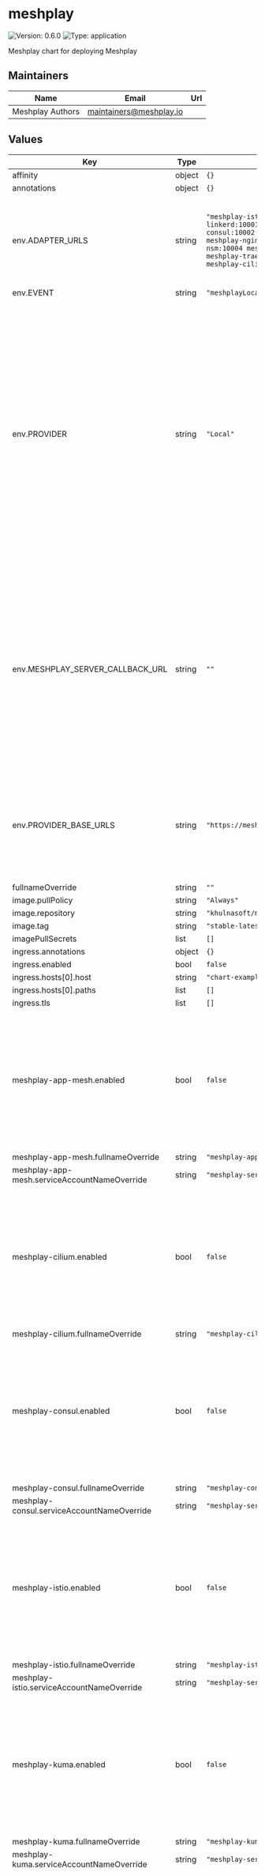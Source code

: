 # meshplay

![Version: 0.6.0](https://img.shields.io/badge/Version-0.6.0-informational?style=flat-square) ![Type: application](https://img.shields.io/badge/Type-application-informational?style=flat-square)

Meshplay chart for deploying Meshplay

## Maintainers

| Name | Email | Url |
| ---- | ------ | --- |
| Meshplay Authors | <maintainers@meshplay.io> |  |

## Values

| Key                                             | Type | Default                                                                                                                                                                                               | Description |
|-------------------------------------------------|------|-------------------------------------------------------------------------------------------------------------------------------------------------------------------------------------------------------|-------------|
| affinity                                        | object | `{}`                                                                                                                                                                                                  |  |
| annotations                                     | object | `{}`                                                                                                                                                                                                  |  |
| env.ADAPTER_URLS                                | string | `"meshplay-istio:10000 meshplay-linkerd:10001 meshplay-consul:10002 meshplay-kuma:10007 meshplay-nginx-sm:10010 meshplay-nsm:10004 meshplay-app-mesh:10005 meshplay-traefik-mesh:10006 meshplay-cilium:10012"` | Optionally, pre-configure Meshplay Server with the set of Meshplay Adapters used in the deployment. |
| env.EVENT                                       | string | `"meshplayLocal"`                                                                                                                                                                                      |  |
| env.PROVIDER                                    | string | `"Local"`                                                                                                                                                                                             | Use this security-related setting to enforce selection of one and only one Provider. In this way, your Meshplay deployment will only trust and only allow users to authenticate using the Provider you have configured in this setting. See the [Remote Provider documentation](https://docs-meshplay.khulnasoft.com/extensibility/providers) for a description of what a Provider is.  |
| env.MESHPLAY_SERVER_CALLBACK_URL                 | string | `""`                                                                                                                                                                                                  | Configure an OAuth callback URL for Meshplay Server to use when signing into a Remote Provider and your Meshplay Server instance is not directly reachable by that Remote Provider. See the [Remote Provider documentation](https://docs-meshplay.khulnasoft.com/extensibility/providers#configurable-oauth-callback-url) for more details. |
| env.PROVIDER_BASE_URLS                          | string | `"https://meshplay.khulnasoft.com"`                                                                                                                                                                         | Configure your Remote Provider of choice. See the [Remote Provider documentation](https://docs-meshplay.khulnasoft.com/extensibility/providers) for a description of what a Provider is. |
| fullnameOverride                                | string | `""`                                                                                                                                                                                                  |  |
| image.pullPolicy                                | string | `"Always"`                                                                                                                                                                                            |  |
| image.repository                                | string | `"khulnasoft/meshplay"`                                                                                                                                                                                    |  |
| image.tag                                       | string | `"stable-latest"`                                                                                                                                                                                     |  |
| imagePullSecrets                                | list | `[]`                                                                                                                                                                                                  |  |
| ingress.annotations                             | object | `{}`                                                                                                                                                                                                  |  |
| ingress.enabled                                 | bool | `false`                                                                                                                                                                                               |  |
| ingress.hosts[0].host                           | string | `"chart-example.local"`                                                                                                                                                                               |  |
| ingress.hosts[0].paths                          | list | `[]`                                                                                                                                                                                                  |  |
| ingress.tls                                     | list | `[]`                                                                                                                                                                                                  |  |
| meshplay-app-mesh.enabled                        | bool | `false`                                                                                                                                                                                               | Enable to deploy this Meshplay Adapter upon initial deployment. Meshplay Adapters can be deployed post-installation using either Meshplay CLI or UI. |
| meshplay-app-mesh.fullnameOverride               | string | `"meshplay-app-mesh"`                                                                                                                                                                                  |  |
| meshplay-app-mesh.serviceAccountNameOverride     | string | `"meshplay-server"`                                                                                                                                                                                    |  |
| meshplay-cilium.enabled                          | bool | `false`                                                                                                                                                                                               | Enable to deploy this Meshplay Adapter upon initial deployment. Meshplay Adapters can be deployed post-installation using either Meshplay CLI or UI. |
| meshplay-cilium.fullnameOverride                 | string | `"meshplay-cilium"`                                                                                                                                                                                    |  |
| meshplay-consul.enabled                          | bool | `false`                                                                                                                                                                                               | Enable to deploy this Meshplay Adapter upon initial deployment. Meshplay Adapters can be deployed post-installation using either Meshplay CLI or UI. |
| meshplay-consul.fullnameOverride                 | string | `"meshplay-consul"`                                                                                                                                                                                    |  |
| meshplay-consul.serviceAccountNameOverride       | string | `"meshplay-server"`                                                                                                                                                                                    |  |
| meshplay-istio.enabled                           | bool | `false`                                                                                                                                                                                               | Enable to deploy this Meshplay Adapter upon initial deployment. Meshplay Adapters can be deployed post-installation using either Meshplay CLI or UI. |
| meshplay-istio.fullnameOverride                  | string | `"meshplay-istio"`                                                                                                                                                                                     |  |
| meshplay-istio.serviceAccountNameOverride        | string | `"meshplay-server"`                                                                                                                                                                                    |  |
| meshplay-kuma.enabled                            | bool | `false`                                                                                                                                                                                               | Enable to deploy this Meshplay Adapter upon initial deployment. Meshplay Adapters can be deployed post-installation using either Meshplay CLI or UI. |
| meshplay-kuma.fullnameOverride                   | string | `"meshplay-kuma"`                                                                                                                                                                                      |  |
| meshplay-kuma.serviceAccountNameOverride         | string | `"meshplay-server"`                                                                                                                                                                                    |  |
| meshplay-linkerd.enabled                         | bool | `false`                                                                                                                                                                                               | Enable to deploy this Meshplay Adapter upon initial deployment. Meshplay Adapters can be deployed post-installation using either Meshplay CLI or UI. |
| meshplay-linkerd.fullnameOverride                | string | `"meshplay-linkerd"`                                                                                                                                                                                   |  |
| meshplay-linkerd.serviceAccountNameOverride      | string | `"meshplay-server"`                                                                                                                                                                                    |  |
| meshplay-nginx-sm.enabled                        | bool | `false`                                                                                                                                                                                               | Enable to deploy this Meshplay Adapter upon initial deployment. Meshplay Adapters can be deployed post-installation using either Meshplay CLI or UI. |
| meshplay-nginx-sm.fullnameOverride               | string | `"meshplay-nginx-sm"`                                                                                                                                                                                  |  |
| meshplay-nginx-sm.serviceAccountNameOverride     | string | `"meshplay-server"`                                                                                                                                                                                    |  |
| meshplay-nsm.enabled                             | bool | `false`                                                                                                                                                                                               | Enable to deploy this Meshplay Adapter upon initial deployment. Meshplay Adapters can be deployed post-installation using either Meshplay CLI or UI. |
| meshplay-nsm.fullnameOverride                    | string | `"meshplay-nsm"`                                                                                                                                                                                       |  |
| meshplay-nsm.serviceAccountNameOverride          | string | `"meshplay-server"`                                                                                                                                                                                    |  |
| meshplay-nighthawk.enabled                       | bool | `false`                                                                                                                                                                                               | Enable to deploy this Meshplay Adapter upon initial deployment. Meshplay Adapters can be deployed post-installation using either Meshplay CLI or UI. |
| meshplay-nighthawk.fullnameOverride              | string | `"meshplay-nighthawk"`                                                                                                                                                                                 |  |
| meshplay-nighthawk.serviceAccountNameOverride    | string | `"meshplay-nighthawk"`                                                                                                                                                                                    |  |
| meshplay-operator.enabled                        | bool | `true`                                                                                                                                                                                                | Enable to deploy this Meshplay Operator upon initial deploymeent. Meshplay Operator can be deployed post-installation using Meshplay UI. |
| meshplay-operator.fullnameOverride               | string | `"meshplay-operator"`                                                                                                                                                                                  |  |
| meshplay-osm.enabled                             | bool | `false`                                                                                                                                                                                               | OSM is an archived project. |
| meshplay-osm.fullnameOverride                    | string | `"meshplay-osm"`                                                                                                                                                                                       |  |
| meshplay-osm.serviceAccountNameOverride          | string | `"meshplay-server"`                                                                                                                                                                                    |  |
| meshplay-traefik-mesh.enabled                    | bool | `false`                                                                                                                                                                                               | Enable to deploy this Meshplay Adapter upon initial deployment. Meshplay Adapters can be deployed post-installation using either Meshplay CLI or UI. |
| meshplay-traefik-mesh.fullnameOverride           | string | `"meshplay-traefik-mesh"`                                                                                                                                                                              |  |
| meshplay-traefik-mesh.serviceAccountNameOverride | string | `"meshplay-server"`                                                                                                                                                                                    |  |
| meshplaygateway.enabled                          | bool | `false`                                                                                                                                                                                               |  |
| meshplaygateway.selector.istio                   | string | `"ingressgateway"`                                                                                                                                                                                    |  |
| metadata.name                                   | string | `"meshplay"`                                                                                                                                                                                           |  |
| metadata.namespace                              | string | `"meshplay"`                                                                                                                                                                                           |  |
| nameOverride                                    | string | `""`                                                                                                                                                                                                  |  |
| nodeSelector                                    | object | `{}`                                                                                                                                                                                                  |  |
| podSecurityContext                              | object | `{}`                                                                                                                                                                                                  |  |
| probe.livenessProbe.enabled                     | bool | `false`                                                                                                                                                                                               |  |
| probe.readinessProbe.enabled                    | bool | `false`                                                                                                                                                                                               |  |
| rbac.nodes                                      | bool | `false`                                                                                                                                                                                               |  |
| replicaCount                                    | int | `1`                                                                                                                                                                                                   |  |
| resources                                       | object | `{}`                                                                                                                                                                                                  |  |
| restartPolicy                                   | string | `"Always"`                                                                                                                                                                                            |  |
| securityContext                                 | object | `{}`                                                                                                                                                                                                  |  |
| service.annotations                             | object | `{}`                                                                                                                                                                                                  |  |
| service.port                                    | int | `9081`                                                                                                                                                                                                |  |
| service.target_port                             | int | `8080`                                                                                                                                                                                                |  |
| service.type                                    | string | `"LoadBalancer"`                                                                                                                                                                                      |  |
| serviceAccount.name                             | string | `"meshplay-server"`                                                                                                                                                                                    |  |
| testCase.enabled                                | bool | `false`                                                                                                                                                                                               |  |
| tolerations                                     | list | `[]`                                                                                                                                                                                                  |  |

## Setup Repo Info

```console
helm repo add meshplay meshplay https://meshplay.io/charts/
helm repo update
```

_See [helm repo](https://helm.sh/docs/helm/helm_repo/) for command documentation._

## Installing the Chart

To install the chart with the release name `meshplay`:

```console
kubectl create namespace meshplay
helm install meshplay meshplay/meshplay
```

## Uninstalling the Chart

To uninstall/delete the `meshplay` deployment:

```console
helm delete meshplay
```

## Installing the Chart with a custom namespace

```console
kubectl create namespace meshplay
helm install meshplay meshplay/meshplay --namespace meshplay
```

## Installing the Chart with a custom Meshplay Adapters

Eg: For [Meshplay Adapter for Istio](https://github.com/meshplay/meshplay-istio)
```console
kubectl create namespace meshplay
helm install meshplay meshplay/meshplay --set meshplay-istio.enabled=true
```
